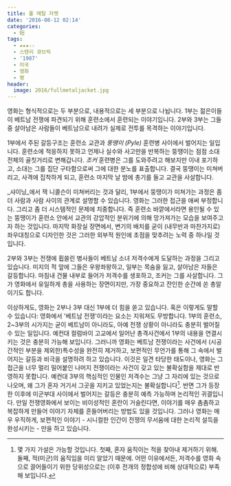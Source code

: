 ```yaml
---
title: 풀 메탈 자켓
date: '2016-08-12 02:14'
categories:
  - 短
tags:
  - ★★★☆☆
  - 스탠리 큐브릭
  - '1987'
  - 미국
  - 영화
  - 평
header:
  image: 2016/fullmetaljacket.jpg
---
```


영화는 형식적으로는 두 부분으로, 내용적으로는 세 부분으로 나뉩니다. 1부는 젊은이들이 베트남 전쟁에 파견되기 위해 훈련소에서 훈련되는 이야기입니다. 2부와 3부는 그들 중 살아남은 사람들이 베트남으로 내려가 실제로 전투를 목격하는 이야기입니다.

1부에서 주된 갈등구조는 훈련소 교관과 _뚱땡이 (Pyle)_ 훈련병 사이에서 벌어지는 일입니다. 훈련소에 적응하지 못하고 언제나 실수와 사고만을 반복하는 뚱땡이는 점점 소대 전체의 골칫거리로 변해갑니다. _조커_ 훈련병은 그를 도와주려고 해보지만 이내 포기하고, 소대는 그를 집단 구타함으로써 그에 대한 분노를 표출합니다. 결국 뚱땡이는 미쳐버리고, 사격에 집착하게 되고, 훈련소 마지막 날 밤에 총기를 들고 교관을 사살합니다.

_샤이닝_에서 잭 니콜슨이 미쳐버리는 것과 달리, 1부에서 뚱땡이가 미쳐가는 과정은 좀 더 사람과 사람 사이의 관계로 설명할 수 있습니다. 영화는 그러한 접근을 애써 부정합니다. 그리고 좀 더 시스템적인 문제에 치중합니다. 즉 훈련소 바깥에서라면 용인될 수 있는 뚱땡이가 훈련소 안에서 교관의 강압적인 분위기에 의해 망가져가는 모습을 보여주고자 하는 것입니다. 마지막 화장실 장면에서, 변기의 배치를 굳이 (내무반과 마찬가지로) 좌우대칭으로 디자인한 것은 그러한 외부적 원인에 초점을 맞추려는 노력 중 하나일 것입니다.

2부와 3부는 전쟁에 휩쓸린 병사들이 베트남 소녀 저격수에게 도달하는 과정을 그리고 있습니다. 미지의 적 앞에 그들은 우왕좌왕하고, 일부는 목숨을 잃고, 살아남은 자들은 갈등합니다. 마침내 건물 내부로 들어가 저격수를 생포하고, 조커는 그를 사살합니다. 그가 영화에서 유일하게 총을 사용하는 장면이지만, 가장 중요하고 잔인한 순간에 쏜 총알이기도 합니다.

이상하게도, 영화는 2부나 3부 대신 1부에 더 힘을 쏟고 있습니다. 혹은 이렇게도 말할 수 있습니다: 영화에서 '베트남 전쟁'이라는 요소는 지워져도 무방합니다. 1부의 훈련소, 2~3부의 시가지는 굳이 베트남이 아니라도, 아예 전쟁 상황이 아니라도 충분히 벌어질 수 있는 일입니다. 예컨대 컬럼바이 고교에서 일어난 총격사건에서 1부의 내용을 연결시키는 것은 충분히 가능해 보입니다. 그러니까 영화는 베트남 전쟁이라는 사건에서 (시공간적인 부분을 제외한)특수성을 완전히 제거하고, 보편적인 무언가를 통해 그 속에서 벌어지는 갈등과 비극을 설명하려 하고 있습니다. 이것은 일견 타당한 태도이나, 영화는 그 접근을 너무 멀리 밀어붙인 나머지 전쟁이라는 사건이 갖고 있는 불확실함을 제대로 반영하지 못합니다. 예컨대 3부의 핵심적인 인물인 저격수는 그냥 그 자리에 있는 것으로 나오며, 왜 그가 혼자 거기서 그곳을 지키고 있었는지는 불확실합니다[^1]. 반면 그가 등장한 이후에 미군부대 사이에서 벌어지는 갈등은 충분히 예측 가능하며 논리적인 귀결입니다. 만일 전쟁영화에서 보이는 비이성적인 혼란이 거슬린다면, 이야기를 매우 촘촘하고 복잡하게 만들어 이야기 자체를 흔들어버리는 방법도 있을 것입니다. 그러나 영화는 매우 우직하게, 보편적인 이야기 - 시니컬한 인간이 전쟁의 무서움에 대한 논리적 설득을 완성시키는 - 만을 하고 있습니다.

[^1]: 몇 가지 가설은 가능할 것입니다. 첫째, 혼자 움직이는 적을 찾아내 제거하기 위해. 둘째, 적(미군)의 움직임을 미리 알았기 때문에. 어떤 이유에서든, 저격수를 영화 속으로 끌어들이기 위한 당위성으로는 (이후 전개의 정합성에 비해 상대적으로) 부족해 보입니다.
